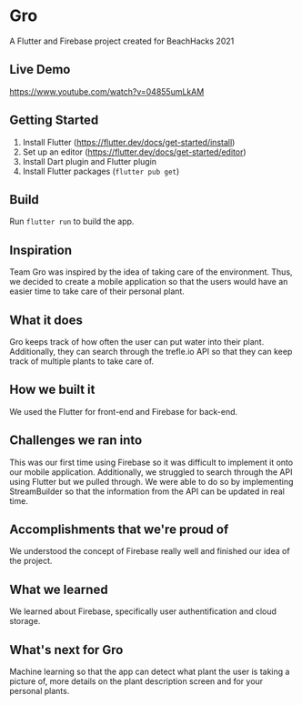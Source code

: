 # Gro
A Flutter and Firebase project created for BeachHacks 2021

## Live Demo
https://www.youtube.com/watch?v=04855umLkAM

## Getting Started
1. Install Flutter (https://flutter.dev/docs/get-started/install)
2. Set up an editor (https://flutter.dev/docs/get-started/editor)
3. Install Dart plugin and Flutter plugin
4. Install Flutter packages (`flutter pub get`)

## Build
Run `flutter run` to build the app.

## Inspiration
Team Gro was inspired by the idea of taking care of the environment. Thus, we decided to create a mobile application so that the users would have an easier time to take care of their personal plant.

## What it does
Gro keeps track of how often the user can put water into their plant. Additionally, they can search through the trefle.io API so that they can keep track of multiple plants to take care of. 
## How we built it
We used the Flutter for front-end and Firebase for back-end.

## Challenges we ran into
This was our first time using Firebase so it was difficult to implement it onto our mobile application. Additionally, we struggled to search through the API using Flutter but we pulled through. We were able to do so by implementing StreamBuilder so that the information from the API can be updated in real time.

## Accomplishments that we're proud of
We understood the concept of Firebase really well and finished our idea of the project.

## What we learned
We learned about Firebase, specifically user authentification and cloud storage.

## What's next for Gro
Machine learning so that the app can detect what plant the user is taking a picture of, more details on the plant description screen and for your personal plants.
